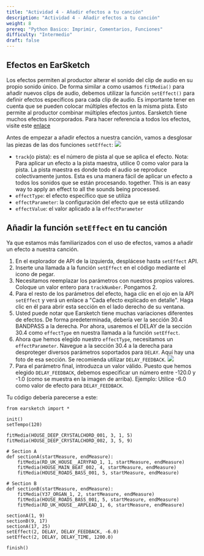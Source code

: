 ```yaml
---
title: "Actividad 4 - Añadir efectos a tu canción"
description: "Actividad 4 - Añadir efectos a tu canción"
weight: 8
prereq: "Python Basico: Imprimir, Comentarios, Funciones"
difficulty: "Intermedio"
draft: false
---
```


## Efectos en EarSketch

Los efectos permiten al productor alterar el sonido del clip de audio en su propio sonido único. De forma similar a como usamos `fitMedia()` para añadir nuevos clips de audio, debemos utilizar la función `setEffect()` para definir efectos específicos para cada clip de audio. Es importante tener en cuenta que se pueden colocar múltiples efectos en la misma pista. Esto permite al productor combinar múltiples efectos juntos. Earsketch tiene muchos efectos incorporados. Para hacer referencia a todos los efectos, visite este [enlace](https://earsketch.gatech.edu/earsketch2/#?curriculum=5-1-0&language=python)

Antes de empezar a añadir efectos a nuestra canción, vamos a desglosar las piezas de las dos funciones `setEffect`:
![](../img/screenshot-seteffect1.png)

- `track`(o	pista): es el número de pista al que se aplica el efecto. Nota: Para aplicar un efecto a la pista maestra, utilice 0 como valor para la pista. La pista maestra es donde todo el audio se reproduce colectivamente juntos. Esta es una manera fácil de aplicar un efecto a todos los sonidos que se están procesando. 
 together. This is an easy way to apply an effect to all the sounds being processed.
- `effectType`: el efecto específico que se utiliza
- `effectParameter`: la configuración del efecto que se está utilizando
- `effectValue`: el valor aplicado a la `effectParameter`

## Añadir la función `setEffect` en tu canción

Ya que estamos más familiarizados con el uso de efectos, vamos a añadir un efecto a nuestra canción.

1. En el explorador de API de la izquierda, desplácese hasta `setEffect` API. 
2. Inserte una llamada a la función `setEffect` en el código mediante el icono de pegar.
3. Necesitamos reemplazar los parámetros con nuestros propios valores. Coloque un valor entero para `trackNumber`. Pongamos 2. 
4. Para el resto de los parámetros del efecto, haga clic en el ojo en la API `setEffect` y verá un enlace a "Cada efecto explicado en detalle". Haga clic en él para abrir esta sección en el lado derecho de su ventana.
5. Usted puede notar que Earsketch tiene muchas variaciones diferentes de efectos. De forma predeterminada, debería ver la sección 30.4 BANDPASS a la derecha. Por ahora, usaremos el DELAY de la sección 30.4 como `effectType` en nuestra llamada a la función `setEffect`.
6. Ahora que hemos elegido nuestro `effectType`, necesitamos un `effectParameter`. Navegue a la sección 30.4 a la derecha para desproteger diversos parámetros soportados para `DELAY`. Aquí hay una foto de esa sección. Se recomienda utilizar `DELAY_FEEDBACK`.
    ![](../img/screenshot-effect-parameter.png)
7. Para el parámetro final, introduzca un valor válido. Puesto que hemos elegido `DELAY_FEEDBACK`, debemos especificar un número entre -120.0 y -1.0 (como se muestra en la imagen de arriba). Ejemplo: Utilice -6.0 como valor de efecto para `DELAY_FEEDBACK`.

Tu código debería parecerse a este:

    from earsketch import *
    
    init()
    setTempo(120)
    
    fitMedia(HOUSE_DEEP_CRYSTALCHORD_001, 3, 1, 5)
    fitMedia(HOUSE_DEEP_CRYSTALCHORD_002, 3, 5, 9)
    
    # Section A
    def sectionA(startMeasure, endMeasure):
        fitMedia(RD_UK_HOUSE__AIRYPAD_1, 1, startMeasure, endMeasure)
        fitMedia(HOUSE_MAIN_BEAT_002, 4, startMeasure, endMeasure)
        fitMedia(HOUSE_ROADS_BASS_001, 5, startMeasure, endMeasure)
    
    # Section B
    def sectionB(startMeasure, endMeasure): 
        fitMedia(Y37_ORGAN_1, 2, startMeasure, endMeasure)
        fitMedia(HOUSE_ROADS_BASS_001, 5, startMeasure, endMeasure)
        fitMedia(RD_UK_HOUSE__ARPLEAD_1, 6, startMeasure, endMeasure)
    
    sectionA(1, 9)
    sectionB(9, 17)
    sectionA(17, 25)
    setEffect(2, DELAY, DELAY_FEEDBACK, -6.0)
    setEffect(2, DELAY, DELAY_TIME, 1200.0)
    
    finish()
